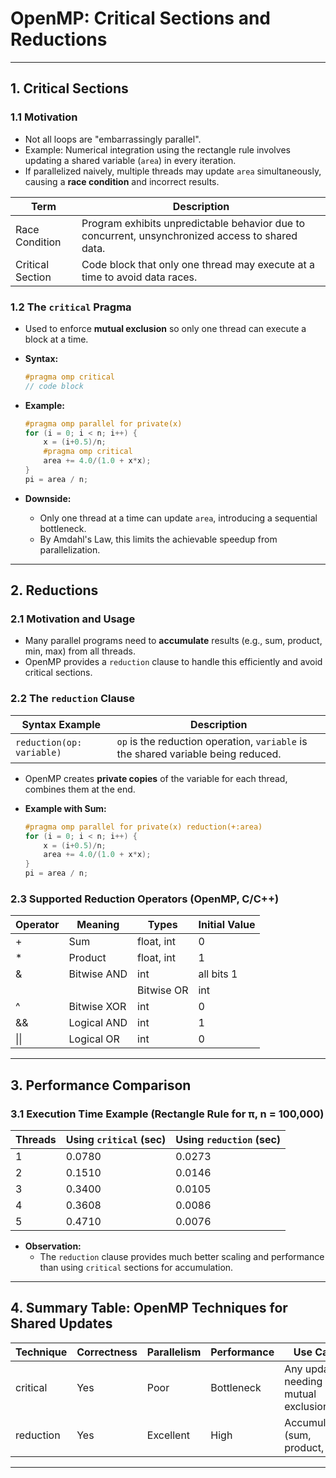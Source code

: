 # OpenMP: Critical Sections and Reductions

---

## 1. Critical Sections

### 1.1 Motivation

- Not all loops are "embarrassingly parallel".
- Example: Numerical integration using the rectangle rule involves updating a shared variable (`area`) in every iteration.
- If parallelized naively, multiple threads may update `area` simultaneously, causing a **race condition** and incorrect results.

| Term             | Description                                                                 |
|------------------|-----------------------------------------------------------------------------|
| Race Condition   | Program exhibits unpredictable behavior due to concurrent, unsynchronized access to shared data. |
| Critical Section | Code block that only one thread may execute at a time to avoid data races.  |

### 1.2 The `critical` Pragma

- Used to enforce **mutual exclusion** so only one thread can execute a block at a time.
- **Syntax:**

  ```c
  #pragma omp critical
  // code block
  ```

- **Example:**

  ```c
  #pragma omp parallel for private(x)
  for (i = 0; i < n; i++) {
      x = (i+0.5)/n;
      #pragma omp critical
      area += 4.0/(1.0 + x*x);
  }
  pi = area / n;
  ```

- **Downside:**  
  - Only one thread at a time can update `area`, introducing a sequential bottleneck.
  - By Amdahl's Law, this limits the achievable speedup from parallelization.

---

## 2. Reductions

### 2.1 Motivation and Usage

- Many parallel programs need to **accumulate** results (e.g., sum, product, min, max) from all threads.
- OpenMP provides a `reduction` clause to handle this efficiently and avoid critical sections.

### 2.2 The `reduction` Clause

| Syntax Example                           | Description                                 |
|-------------------------------------------|---------------------------------------------|
| `reduction(op: variable)`                 | `op` is the reduction operation, `variable` is the shared variable being reduced. |

- OpenMP creates **private copies** of the variable for each thread, combines them at the end.

- **Example with Sum:**

  ```c
  #pragma omp parallel for private(x) reduction(+:area)
  for (i = 0; i < n; i++) {
      x = (i+0.5)/n;
      area += 4.0/(1.0 + x*x);
  }
  pi = area / n;
  ```

### 2.3 Supported Reduction Operators (OpenMP, C/C++)

| Operator | Meaning             | Types          | Initial Value |
|----------|---------------------|---------------|--------------|
|   +      | Sum                 | float, int    | 0            |
|   *      | Product             | float, int    | 1            |
|   &      | Bitwise AND         | int           | all bits 1   |
|   |      | Bitwise OR          | int           | 0            |
|   ^      | Bitwise XOR         | int           | 0            |
|   &&     | Logical AND         | int           | 1            |
|   \|\|   | Logical OR          | int           | 0            |

---

## 3. Performance Comparison

### 3.1 Execution Time Example (Rectangle Rule for π, n = 100,000)

| Threads | Using `critical` (sec) | Using `reduction` (sec) |
|---------|------------------------|-------------------------|
| 1       | 0.0780                 | 0.0273                  |
| 2       | 0.1510                 | 0.0146                  |
| 3       | 0.3400                 | 0.0105                  |
| 4       | 0.3608                 | 0.0086                  |
| 5       | 0.4710                 | 0.0076                  |

- **Observation:**  
  - The `reduction` clause provides much better scaling and performance than using `critical` sections for accumulation.

---

## 4. Summary Table: OpenMP Techniques for Shared Updates

| Technique      | Correctness | Parallelism | Performance   | Use Case                        |
|----------------|-------------|-------------|---------------|----------------------------------|
| critical       | Yes         | Poor        | Bottleneck    | Any update needing mutual exclusion |
| reduction      | Yes         | Excellent   | High          | Accumulation (sum, product, etc.) |

---

